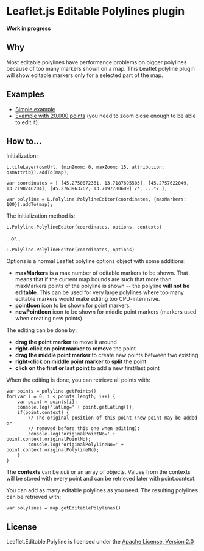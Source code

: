# Leaflet.js Editable Polylines plugin

**Work in progress**

## Why

Most editable polylines have performance problems on bigger polylines because of too many markers shown on a map.
This Leaflet polyline plugin will show editable markers only for a selected part of the map.

## Examples

 * [Simple example](http://tkrajina.github.io/leaflet-editable-polyline/example1.html)
 * [Example with 20,000 points](http://tkrajina.github.io/leaflet-editable-polyline/example2.html) (you need to zoom close enough to be able to edit it).

## How to...

Initialization:

    L.tileLayer(osmUrl, {minZoom: 0, maxZoom: 15, attribution: osmAttrib}).addTo(map);

    var coordinates = [ [45.2750072361, 13.7187695503], [45.2757622049, 13.7198746204], [45.2763963762, 13.7197780609] /*, ...*/ ];

    var polyline = L.Polyline.PolylineEditor(coordinates, {maxMarkers: 100}).addTo(map);

The initialization method is:

    L.Polyline.PolylineEditor(coordinates, options, contexts)

...or...

    L.Polyline.PolylineEditor(coordinates, options)

Options is a normal Leaflet polyline options object with some additions:

 * **maxMarkers** is a max number of editable markers to be shown. That means that if the current map bounds are such that more than maxMarkers points of the polyline is shown -- the polyline **will not be editable**. This can be used for very large polylines where too many editable markers would make editing too CPU-intennsive.
 * **pointIcon** icon to be shown for point markers.
 * **newPointIcon** icon to be shown for middle point markers (markers used when creating new points).

The editing can be done by:

 * **drag the point marker** to move it around
 * **right-click on point marker** to __remove__ the point
 * **drag the middle point marker** to create new points between two existing
 * **right-click on middle point marker** to __split__ the point
 * **click on the first or last point** to add a new first/last point

When the editing is done, you can retrieve all points with:

    var points = polyline.getPoints()
    for(var i = 0; i < points.length; i++) {
        var point = points[i];
        console.log('latLng=' + point.getLatLng());
        if(point.context) {
            // The original position of this point (new point may be added or 
            // removed before this one when editing):
            console.log('originalPointNo=' + point.context.originalPointNo);
            console.log('originalPolylineNo=' + point.context.originalPolylineNo);
        }
    }

The **contexts** can be *null* or an array of objects.
Values from the contexts will be stored with every point and can be retrieved later with point.context.

You can add as many editable polylines as you need. 
The resulting polylines can be retrieved with:

    var polylines = map.getEditablePolylines()

## License

Leaflet.Editable.Polyline is licensed under the [Apache License, Version 2.0](http://www.apache.org/licenses/LICENSE-2.0)


